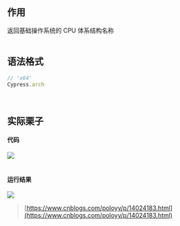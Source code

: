 
## 作用
返回基础操作系统的 CPU 体系结构名称  
 

## 语法格式

```javascript
// 'x64' 
Cypress.arch
```
 

## 实际栗子

#### 代码
![](https://img2020.cnblogs.com/blog/1896874/202011/1896874-20201123141638476-1514181729.png)  
 

#### 运行结果
![](https://img2020.cnblogs.com/blog/1896874/202011/1896874-20201123141648164-752009875.png)

> [https://www.cnblogs.com/poloyy/p/14024183.html](https://www.cnblogs.com/poloyy/p/14024183.html)

